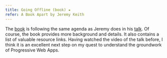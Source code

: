 ```yaml
---
title: Going Offline (book) ★
refer: A Book Apart by Jeremy Keith
---
```

The [book](https://abookapart.com/products/going-offline) is following the same agenda as Jeremy does in his [talk](/2020-04-17-going-offline-video/). Of course, the book provides more background and details. It also contains a list of valuable resource links. Having watched the video of the talk before, I think it is an excellent next step on my quest to understand the groundwork of Progressive Web Apps.
